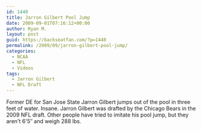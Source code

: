 ```yaml
---
id: 1440
title: Jarron Gilbert Pool Jump
date: 2009-09-01T07:16:12+00:00
author: Ryan M.
layout: post
guid: https://backseatfan.com/?p=1440
permalink: /2009/09/jarron-gilbert-pool-jump/
categories:
  - NCAA
  - NFL
  - Videos
tags:
  - Jarron Gilbert
  - NFL Draft
---
```


<div class="entry">
  <p>
  </p>

  <p>
    Former DE for San Jose State Jarron Gilbert jumps out of the pool in three feet of water. Insane. Jarron Gilbert was drafted by the Chicago Bears in the 2009 NFL draft. Other people have tried to imitate his pool jump, but they aren't 6'5&#8243; and weigh 288 lbs.
  </p>
</div>
